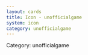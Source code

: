 ```yaml
---
layout: cards
title: Icon - unofficialgame
system: icon
category: unofficialgame
---
```

<div class="alert alert-secondary mb-4"><span class="i18n innerHTML-category">Category: </span><span class="i18n innerHTML-cat-unofficialgame">unofficialgame</span></div>
